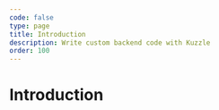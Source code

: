 ```yaml
---
code: false
type: page
title: Introduction
description: Write custom backend code with Kuzzle
order: 100
---
```


# Introduction

